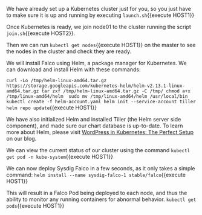 We have already set up a Kubernetes cluster just for you, so you just have to make sure it is up and running by executing `launch.sh`{{execute HOST1}}

Once Kubernetes is ready, we join node01 to the cluster running the script `join.sh`{{execute HOST2}}.

Then we can run `kubectl get nodes`{{execute HOST1}} on the master to see the nodes in the cluster and check they are ready.

We will install Falco using Helm, a package manager for Kubernetes. We can download and install Helm with these commands:

`
curl -Lo /tmp/helm-linux-amd64.tar.gz https://storage.googleapis.com/kubernetes-helm/helm-v2.13.1-linux-amd64.tar.gz
tar zxf /tmp/helm-linux-amd64.tar.gz -C /tmp/
chmod a+x /tmp/linux-amd64/helm 
sudo mv /tmp/linux-amd64/helm /usr/local/bin
kubectl create -f helm-account.yaml
helm init --service-account tiller
helm repo update
`{{execute HOST1}}

We have also initialized Helm and installed Tiller (the Helm server side component), and made sure our chart database is up-to-date. To learn more about Helm, please visit [WordPress in Kubernetes: The Perfect Setup](https://sysdig.com/blog/wordpress-kubernetes-perfect-setup/) on our blog.

We can view the current status of our cluster using the command `kubectl get pod -n kube-system`{{execute HOST1}}

We can now deploy Sysdig Falco in a few seconds, as it only takes a simple command:
`helm install --name sysdig-falco-1 stable/falco`{{execute HOST1}}

This will result in a Falco Pod being deployed to each node, and thus the ability to monitor any running containers for abnormal behavior.
`kubectl get pods`{{execute HOST1}}
